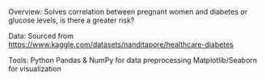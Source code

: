 Overview: Solves correlation between pregnant women and diabetes or glucose levels, is there a greater risk?

Data: Sourced from https://www.kaggle.com/datasets/nanditapore/healthcare-diabetes 

Tools: Python Pandas & NumPy for data preprocessing Matplotlib/Seaborn for visualization
